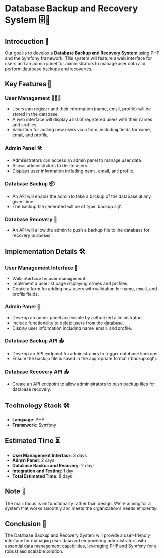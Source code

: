 
# Database Backup and Recovery System 🗄️💾

## Introduction 📖
Our goal is to develop a **Database Backup and Recovery System** using PHP and the Symfony framework. This system will feature a web interface for users and an admin panel for administrators to manage user data and perform database backups and recoveries.

## Key Features 🔑

### User Management 🧑‍🤝‍🧑
- Users can register and their information (name, email, profile) will be stored in the database.
- A web interface will display a list of registered users with their names and profiles.
- Validation for adding new users via a form, including fields for name, email, and profile.

### Admin Panel 🛠️
- Administrators can access an admin panel to manage user data.
- Allows administrators to delete users.
- Displays user information including name, email, and profile.

### Database Backup 📦
- An API will enable the admin to take a backup of the database at any given time.
- The backup file generated will be of type 'backup.sql'.

### Database Recovery 🔧
- An API will allow the admin to push a backup file to the database for recovery purposes.

## Implementation Details 🛠️

### User Management Interface 👥
- Web interface for user management.
- Implement a user list page displaying names and profiles.
- Create a form for adding new users with validation for name, email, and profile fields.

### Admin Panel 🚪
- Develop an admin panel accessible by authorized administrators.
- Include functionality to delete users from the database.
- Display user information including name, email, and profile.

### Database Backup API 📤
- Develop an API endpoint for administrators to trigger database backups.
- Ensure the backup file is saved in the appropriate format ('backup.sql').

### Database Recovery API 📥
- Create an API endpoint to allow administrators to push backup files for database recovery.

## Technology Stack 🛠️
- **Language**: PHP
- **Framework**: Symfony

## Estimated Time ⏳
- **User Management Interface**: 3 days
- **Admin Panel**: 2 days
- **Database Backup and Recovery**: 2 days
- **Integration and Testing**: 1 day
- **Total Estimated Time**: 8 days

## Note 📝
The main focus is on functionality rather than design. We're aiming for a system that works smoothly and meets the organization's needs efficiently.

## Conclusion 🏁
The Database Backup and Recovery System will provide a user-friendly interface for managing user data and empowering administrators with essential data management capabilities, leveraging PHP and Symfony for a robust and scalable solution.

